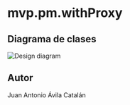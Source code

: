 # mvp.pm.withProxy

## Diagrama de clases

![Design diagram](http://www.plantuml.com/plantuml/proxy?cache=no&src=https://raw.github.com/juanaviladev/dcs-mastermind/mvp.pm.withProxy/docs/all.puml)

## Autor
Juan Antonio Ávila Catalán